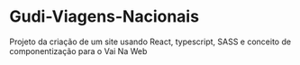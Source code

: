 # Gudi-Viagens-Nacionais
Projeto da criação de um site usando React, typescript, SASS e conceito de componentização para o Vai Na Web
